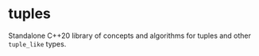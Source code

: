# tuples
Standalone C++20 library of concepts and algorithms for tuples and other `tuple_like` types.
